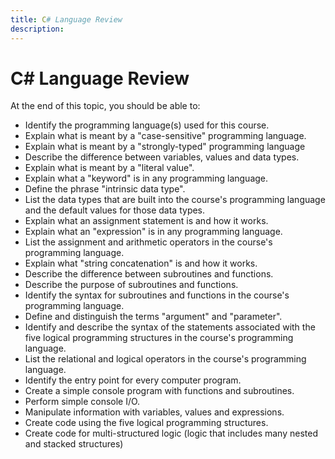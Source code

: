 ```yaml
---
title: C# Language Review
description: 
---
```

# C# Language Review

At the end of this topic, you should be able to:

- Identify the programming language(s) used for this course.
- Explain what is meant by a "case-sensitive" programming language.
- Explain what is meant by a "strongly-typed" programming language
- Describe the difference between variables, values and data types.
- Explain what is meant by a "literal value".
- Explain what a "keyword" is in any programming language.
- Define the phrase "intrinsic data type".
- List the data types that are built into the course's programming language and the default values for those data types.
- Explain what an assignment statement is and how it works.
- Explain what an "expression" is in any programming language.
- List the assignment and arithmetic operators in the course's programming language.
- Explain what "string concatenation" is and how it works.
- Describe the difference between subroutines and functions.
- Describe the purpose of subroutines and functions.
- Identify the syntax for subroutines and functions in the course's programming language.
- Define and distinguish the terms "argument" and "parameter".
- Identify and describe the syntax of the statements associated with the five logical programming structures in the course's programming language.
- List the relational and logical operators in the course's programming language.
- Identify the entry point for every computer program.
- Create a simple console program with functions and subroutines.
- Perform simple console I/O.
- Manipulate information with variables, values and expressions.
- Create code using the five logical programming structures.
- Create code for multi-structured logic (logic that includes many nested and stacked structures)

